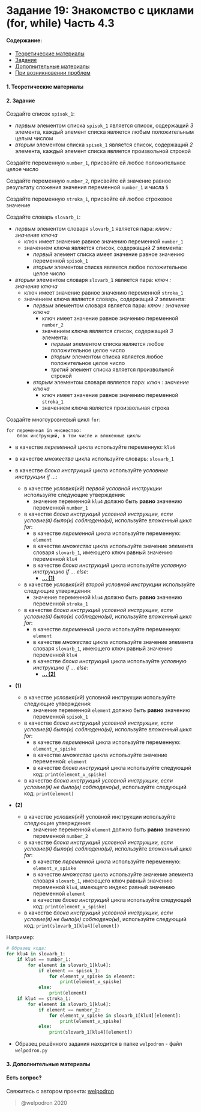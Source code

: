 # Задание 19: Знакомство с циклами (for, while) Часть 4.3

#### Содержание:

+ [Теоретические материалы](#THEORETICAL_MATERIALS)
+ [Задание](#TASK)
+ [Дополнительные материалы](#ADDITIONAL_MATERIALS)
+ [При возникновении проблем](#ISSUES)

#### <a name="THEORETICAL_MATERIALS"></a> 1. Теоретические материалы



#### <a name="TASK"></a> 2. Задание

Создайте список `spisok_1`:

* *первым* элементом списка `spisok_1` является список, содержащий *3* элемента, каждый элемент списка является любым положительным целым числом
* *вторым* элементом списка `spisok_1` является список, содержащий *2* элемента, каждый элемент списка является произвольной строкой

Создайте переменную `number_1`, присвойте ей любое положительное целое число

Создайте переменную `number_2`, присвойте ей значение равное результату сложения значения переменной `number_1` и числа `5`

Создайте переменную `stroka_1`, присвойте ей любое строковое значение

Создайте словарь `slovarb_1`:

* *первым* элементом словаря `slovarb_1` является пара: *ключ : значение ключа*
    * ключ имеет значение равное значению переменной `number_1`
    * значением ключа является список, содержащий *2* элемента:
        * *первый* элемент списка имеет значение равное значению переменной `spisok_1`
        * *вторым* элементом списка является любое положительное целое число 
* *вторым* элементом словаря `slovarb_1` является пара: *ключ : значение ключа*
    * ключ имеет значение равное значению переменной `stroka_1` 
    * значением ключа является словарь, содержащий *2* элемента:
        * *первым* элементом словаря является пара: *ключ : значение ключа*
            * ключ имеет значение равное значению переменной `number_2`
            * значением ключа является список, содержащий *3* элемента:
                * *первым* элементом списка является любое положительное целое число
                * *вторым* элементом списка является любое положительное целое число
                * *третий* элемент списка является произвольной строкой 
        * *вторым* элементом словаря является пара: *ключ : значение ключа*
            * ключ имеет значение равное значению переменной `stroka_1`
            * значением ключа является произвольная строка 

Создайте многоуровневый цикл `for`: 

```
for переменная in множество:
    блок инструкций, в том числе и вложенные циклы
```

* в качестве *переменной* цикла используйте переменную: `klu4`
* в качестве *множества* цикла используйте словарь: `slovarb_1`
* в качестве *блока инструкций* цикла используйте *условные инструкции if ...*:
    * в качестве *условия(ий) первой условной инструкции* используйте следующие утверждения:
        * значение переменной `klu4` должно быть **равно** значению переменной `number_1`
    * в качестве *блока инструкций условной инструкции, если условие(я) было(и) соблюдено(ы)*, используйте *вложенный цикл for*:
        * в качестве *переменной* цикла используйте переменную: `element`
        * в качестве *множества* цикла используйте значение элемента словаря `slovarb_1`, имеющего ключ равный значению переменной `klu4`
        * в качестве *блока инструкций* цикла используйте *условную инструкцию if ... else*:
            * <a href="#THE_CONTINUATION_OF_TASK_EXECUTION_1"><b>... (1)</b></a>
    * в качестве *условия(ий) второй условной инструкции* используйте следующие утверждения:
        * значение переменной `klu4` должно быть **равно** значению переменной `stroka_1`
    * в качестве *блока инструкций условной инструкции, если условие(я) было(и) соблюдено(ы)*, используйте *вложенный цикл for*:
        * в качестве *переменной* цикла используйте переменную: `element`
        * в качестве *множества* цикла используйте значение элемента словаря `slovarb_1`, имеющего ключ равный значению переменной `klu4`
        * в качестве *блока инструкций* цикла используйте *условную инструкцию if ... else*:
            * <a href="#THE_CONTINUATION_OF_TASK_EXECUTION_2"><b>... (2)</b></a>

* <a name="THE_CONTINUATION_OF_TASK_EXECUTION_1"><b>(1)</b></a>
    * в качестве *условия(ий)* условной инструкции используйте следующие утверждения: 
        * значение переменной `element` должно быть **равно** значению переменной `spisok_1`
    * в качестве *блока инструкций условной инструкции, если условие(я) было(и) соблюдено(ы)*, используйте *вложенный цикл for*:
        * в качестве *переменной* цикла используйте переменную: `element_v_spiske`
        * в качестве *множества* цикла используйте значение переменной: `element`
        * в качестве *блока инструкций* цикла используйте следующий код: `print(element_v_spiske)`
    * в качестве *блока инструкций условной инструкции, если условие(я) не было(и) соблюдено(ы)*, используйте следующий код: `print(element)`

* <a name="THE_CONTINUATION_OF_TASK_EXECUTION_2"><b>(2)</b></a>
    * в качестве *условия(ий)* условной инструкции используйте следующие утверждения: 
        * значение переменной `element` должно быть **равно** значению переменной `number_2`
    * в качестве *блока инструкций условной инструкции, если условие(я) было(и) соблюдено(ы)*, используйте *вложенный цикл for*:
        * в качестве *переменной* цикла используйте переменную: `element_v_spiske`
        * в качестве *множества* цикла используйте значение элемента словаря `slovarb_1`, имеющего ключ равный значению переменной `klu4`, имеющего индекс равный значению переменной `element`  
        * в качестве *блока инструкций* цикла используйте следующий код: `print(element_v_spiske)`
    * в качестве *блока инструкций условной инструкции, если условие(я) не было(и) соблюдено(ы)*, используйте следующий код: `print(slovarb_1[klu4][element])`

Например:

```python
# Образец кода: 
for klu4 in slovarb_1:
    if klu4 == number_1: 
        for element in slovarb_1[klu4]:
            if element == spisok_1:
                for element_v_spiske in element:
                    print(element_v_spiske)
            else:
                print(element)
    if klu4 == stroka_1:
        for element in slovarb_1[klu4]:
            if element == number_2:
                for element_v_spiske in slovarb_1[klu4][element]:
                    print(element_v_spiske)   
            else:
                print(slovarb_1[klu4][element])
```

* Образец решённого задания находится в папке `welpodron` - файл `welpodron.py`

#### <a name="ADDITIONAL_MATERIALS"></a> 3. Дополнительные материалы



#### <a name="ISSUES"></a> Есть вопрос?

Свяжитесь с автором проекта: [welpodron](https://vk.com/welpodron)

> @welpodron 2020